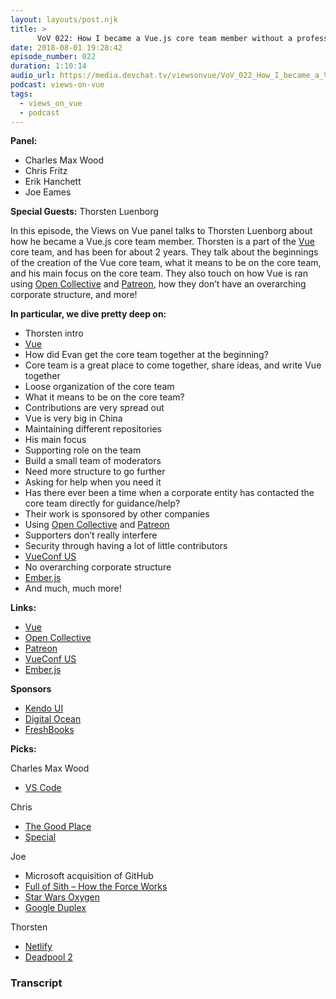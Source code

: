 ```yaml
---
layout: layouts/post.njk
title: >
      VoV 022: How I became a Vue.js core team member without a professional background‌ with Thorsten Luenborg
date: 2018-08-01 19:28:42
episode_number: 022
duration: 1:10:14
audio_url: https://media.devchat.tv/viewsonvue/VoV_022_How_I_became_a_Vue.js_core_team_member_with_Thorsten_Luenborg.mp3
podcast: views-on-vue
tags: 
  - views_on_vue
  - podcast
---
```


 **Panel:**

- Charles Max Wood
- Chris Fritz
- Erik Hanchett
- Joe Eames

**Special Guests:** Thorsten Luenborg

In this episode, the Views on Vue panel talks to Thorsten Luenborg about how he became a Vue.js core team member. Thorsten is a part of the [Vue](https://vuejs.org/) core team, and has been for about 2 years. They talk about the beginnings of the creation of the Vue core team, what it means to be on the core team, and his main focus on the core team. They also touch on how Vue is ran using [Open Collective](https://opencollective.com/) and [Patreon](https://www.patreon.com/), how they don’t have an overarching corporate structure, and more!

**In particular, we dive pretty deep on:**

- Thorsten intro
- [Vue](https://vuejs.org/)
- How did Evan get the core team together at the beginning?
- Core team is a great place to come together, share ideas, and write Vue together
- Loose organization of the core team
- What it means to be on the core team?
- Contributions are very spread out
- Vue is very big in China
- Maintaining different repositories
- His main focus
- Supporting role on the team
- Build a small team of moderators
- Need more structure to go further
- Asking for help when you need it
- Has there ever been a time when a corporate entity has contacted the core team directly for guidance/help?
- Their work is sponsored by other companies
- Using [Open Collective](https://opencollective.com/) and [Patreon](https://www.patreon.com/)
- Supporters don’t really interfere
- Security through having a lot of little contributors
- [VueConf US](http://us.vuejs.org/)
- No overarching corporate structure
- [Ember.js](https://www.emberjs.com/)
- And much, much more! 

**Links:**

- [Vue](https://vuejs.org/)
- [Open Collective](https://opencollective.com/)
- [Patreon](https://www.patreon.com/)
- [VueConf US](http://us.vuejs.org/)
- [Ember.js](https://www.emberjs.com/)

**Sponsors**

- [Kendo UI](https://www.telerik.com/kendo-angular-ui/?utm_medium=cpm&utm_source=adventuresinng&utm_campaign=dt-kendo-ang2-nov16&utm_content=audio)
- [Digital Ocean](https://www.digitalocean.com/)
- [FreshBooks](https://www.freshbooks.com/invoice?ref=11731&utm_source=pbm&utm_medium=affiliate-program&utm_influencer=419364&utm_campaign=podcast-influencers)

**Picks:**

Charles Max Wood

- [VS Code](https://code.visualstudio.com/)

Chris

- [The Good Place](https://www.nbc.com/the-good-place)
- [Special](https://en.wikipedia.org/wiki/Special_(film))

Joe

- Microsoft acquisition of GitHub
- [Full of Sith – How the Force Works](http://fullofsith.com/archives/2205)
- [Star Wars Oxygen](http://www.rebelforceradio.com/star-wars-oxygen/)
- [Google Duplex](https://www.youtube.com/watch?v=bd1mEm2Fy08)

Thorsten

- [Netlify](https://www.netlify.com/)
- [Deadpool 2](https://www.imdb.com/title/tt5463162/)


### Transcript


